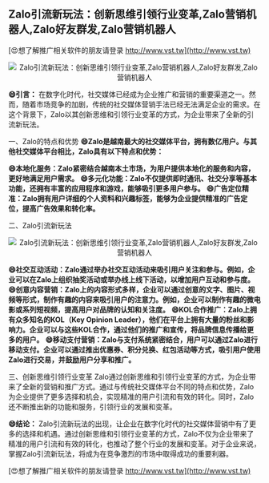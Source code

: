 ## **Zalo引流新玩法：创新思维引领行业变革,Zalo营销机器人,Zalo好友群发,Zalo营销机器人**

[😍想了解推广相关软件的朋友请登录 http://www.vst.tw](http://www.vst.tw)

 <center><img src="https://vst.tw/MP4/tuiguang/png/6.png" alt="Zalo引流新玩法：创新思维引领行业变革,Zalo营销机器人,Zalo好友群发,Zalo营销机器人"></center>

**😄引言：**
在数字化时代，社交媒体已经成为企业推广和营销的重要渠道之一。然而，随着市场竞争的加剧，传统的社交媒体营销手法已经无法满足企业的需求。在这个背景下，Zalo以其创新思维和引领行业变革的方式，为企业带来了全新的引流新玩法。

一、Zalo的特点和优势
**😄Zalo是越南最大的社交媒体平台，拥有数亿用户。与其他社交媒体平台相比，Zalo具有以下特点和优势：**

**😄本地化服务：Zalo紧密结合越南本土市场，为用户提供本地化的服务和内容，更好地满足用户需求。**
**😄多元化功能：Zalo不仅提供即时通讯、社交分享等基本功能，还拥有丰富的应用程序和游戏，能够吸引更多用户参与。**
**😄广告定位精准：Zalo拥有用户详细的个人资料和兴趣标签，能够为企业提供精准的广告定位，提高广告效果和转化率。**

二、Zalo引流新玩法

 <center><img src="https://vst.tw/MP4/tuiguang/png/3.png" alt="Zalo引流新玩法：创新思维引领行业变革,Zalo营销机器人,Zalo好友群发,Zalo营销机器人"></center>

**😄社交互动活动：Zalo通过举办社交互动活动来吸引用户关注和参与。例如，企业可以在Zalo上组织抽奖活动或举办线上线下活动，以增加用户互动和参与度。**
**😄创意内容营销：Zalo上的内容形式多样，企业可以通过创意的文字、图片、视频等形式，制作有趣的内容来吸引用户的注意力。例如，企业可以制作有趣的微电影或系列短视频，提高用户对品牌的认知和关注度。**
**😄KOL合作推广：Zalo上拥有众多知名的KOL（Key Opinion Leader），他们在平台上拥有大量的粉丝和影响力。企业可以与这些KOL合作，通过他们的推广和宣传，将品牌信息传播给更多的用户。**
**😄移动支付营销：Zalo与支付系统紧密结合，用户可以通过Zalo进行移动支付。企业可以通过推出优惠券、积分兑换、红包活动等方式，吸引用户使用Zalo进行交易，并鼓励用户分享和推广。**

三、创新思维引领行业变革
Zalo通过创新思维和引领行业变革的方式，为企业带来了全新的营销和推广方式。通过与传统社交媒体平台不同的特点和优势，Zalo为企业提供了更多选择和机会，实现精准的用户引流和有效的转化。同时，Zalo还不断推出新的功能和服务，引领行业的发展和变革。

**😄结论：**
Zalo引流新玩法的出现，让企业在数字化时代的社交媒体营销中有了更多的选择和机遇。通过创新思维和引领行业变革的方式，Zalo不仅为企业带来了精准的用户引流和有效的转化，也推动了整个行业的发展和变革。对于企业来说，掌握Zalo引流新玩法，将成为在竞争激烈的市场中取得成功的重要利器。

[😍想了解推广相关软件的朋友请登录 http://www.vst.tw](http://www.vst.tw)



